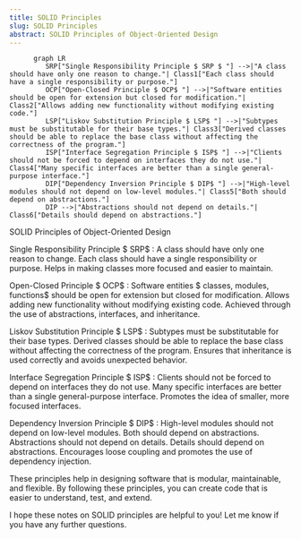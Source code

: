 ```yaml
---
title: SOLID Principles
slug: SOLID Principles
abstract: SOLID Principles of Object-Oriented Design
---
```


```mermaid!
      graph LR
         SRP["Single Responsibility Principle $ SRP $ "] -->|"A class should have only one reason to change."| Class1["Each class should have a single responsibility or purpose."]
         OCP["Open-Closed Principle $ OCP$ "] -->|"Software entities should be open for extension but closed for modification."| Class2["Allows adding new functionality without modifying existing code."]
         LSP["Liskov Substitution Principle $ LSP$ "] -->|"Subtypes must be substitutable for their base types."| Class3["Derived classes should be able to replace the base class without affecting the correctness of the program."]
         ISP["Interface Segregation Principle $ ISP$ "] -->|"Clients should not be forced to depend on interfaces they do not use."| Class4["Many specific interfaces are better than a single general-purpose interface."]
         DIP["Dependency Inversion Principle $ DIP$ "] -->|"High-level modules should not depend on low-level modules."| Class5["Both should depend on abstractions."]
         DIP -->|"Abstractions should not depend on details."| Class6["Details should depend on abstractions."]
```

SOLID Principles of Object-Oriented Design

Single Responsibility Principle $ SRP$ :
   A class should have only one reason to change.
   Each class should have a single responsibility or purpose.
   Helps in making classes more focused and easier to maintain.

Open-Closed Principle $ OCP$ :
   Software entities $ classes, modules, functions$  should be open for extension but closed for modification.
   Allows adding new functionality without modifying existing code.
   Achieved through the use of abstractions, interfaces, and inheritance.

Liskov Substitution Principle $ LSP$ :
   Subtypes must be substitutable for their base types.
   Derived classes should be able to replace the base class without affecting the correctness of the program.
   Ensures that inheritance is used correctly and avoids unexpected behavior.

Interface Segregation Principle $ ISP$ :
   Clients should not be forced to depend on interfaces they do not use.
   Many specific interfaces are better than a single general-purpose interface.
   Promotes the idea of smaller, more focused interfaces.

Dependency Inversion Principle $ DIP$ :
   High-level modules should not depend on low-level modules. Both should depend on abstractions.
   Abstractions should not depend on details. Details should depend on abstractions.
   Encourages loose coupling and promotes the use of dependency injection.

These principles help in designing software that is modular, maintainable, and flexible. By following these principles, you can create code that is easier to understand, test, and extend.

I hope these notes on SOLID principles are helpful to you! Let me know if you have any further questions.